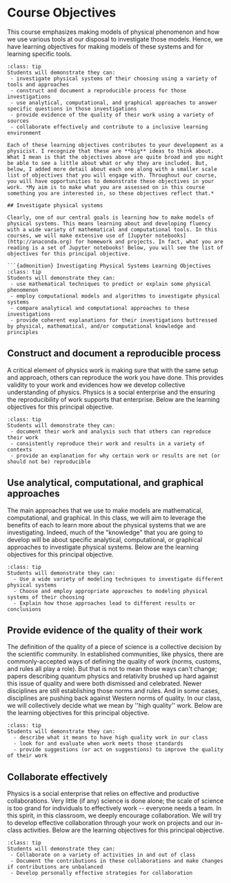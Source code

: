 # Course Objectives

This course emphasizes making models of physical phenomenon and how we use various tools at our disposal to investigate those models. Hence, we have learning objectives for making models of these systems and for learning specific tools.

```{admonition} Principle Learning Objectives
:class: tip
Students will demonstrate they can:
 - investigate physical systems of their choosing using a variety of tools and approaches
 - construct and document a reproducible process for those investigations
 - use analytical, computational, and graphical approaches to answer specific questions in those investigations
 - provide evidence of the quality of their work using a variety of sources
 - collaborate effectively and contribute to a inclusive learning environment

Each of these learning objectives contributes to your development as a physicist. I recognize that these are **big** ideas to think about. What I mean is that the objectives above are quite broad and you might be able to see a little about what or why they are included. But, below, I added more detail about each one along with a smaller scale list of objectives that you will engage with. Throughout our course, you will have opportunities to demonstrate these objectives in your work. *My aim is to make what you are assessed on in this course something you are interested in, so these objectives reflect that.*

## Investigate physical systems

Clearly, one of our central goals is learning how to make models of physical systems. This means learning about and developing fluency with a wide variety of mathematical and computational tools. In this courses, we will make extensive use of [Jupyter notebooks](http://anaconda.org) for homework and projects. In fact, what you are reading is a set of Jupyter notebooks! Below, you will see the list of objectives for this principal objective.

```{admonition} Investigating Physical Systems Learning Objectives
:class: tip
Students will demonstrate they can:
 - use mathematical techniques to predict or explain some physical phenomenon
 - employ computational models and algorithms to investigate physical systems
 - compare analytical and computational approaches to these investigations
 - provide coherent explanations for their investigations buttressed by physical, mathematical, and/or computational knowledge and principles
```

## Construct and document a reproducible process

A critical element of physics work is making sure that with the same setup and approach, others can reproduce the work you have done. This provides validity to your work and evidences how we develop collective understanding of physics. Physics is a social enterprise and the ensuring the reproducibility of work supports that enterprise. Below are the learning objectives for this principal objective.

```{admonition} Reproducibility Learning Objectives
:class: tip
Students will demonstrate they can:
 - document their work and analysis such that others can reproduce their work
 - consistently reproduce their work and results in a variety of contexts
 - provide an explanation for why certain work or results are not (or should not be) reproducible
 ```

## Use analytical, computational, and graphical approaches

The main approaches that we use to make models are mathematical, computational, and graphical. In this class, we will aim to leverage the benefits of each to learn more about the physical systems that we are investigating. Indeed, much of the "knowledge" that you are going to develop will be about specific analytical, computational, or graphical approaches to investigate physical systems. Below are the learning objectives for this principal objective.

```{admonition} Modeling Approaches Learning Objectives
:class: tip
Students will demonstrate they can:
  - Use a wide variety of modeling techniques to investigate different physical systems
  - Choose and employ appropriate approaches to modeling physical systems of their choosing
  - Explain how those approaches lead to different results or conclusions
```

## Provide evidence of the quality of their work

The definition of the quality of a piece of science is a collective decision by the scientific community. In established communities, like physics, there are commonly-accepted ways of defining the quality of work (norms, customs, and rules all play a role). But that is not to mean those ways can't change; papers describing quantum physics and relativity brushed up hard against this issue of quality and were both dismissed and celebrated. Newer disciplines are still establishing those norms and rules. And in some cases, disciplines are pushing back against Western norms of quality. In our class, we will collectively decide what we mean by ''high quality'' work. Below are the learning objectives for this principal objective.

```{admonition} Quality Control Learning Objectives
:class: tip
Students will demonstrate they can:
  - describe what it means to have high quality work in our class
  - look for and evaluate when work meets those standards
  - provide suggestions (or act on suggestions) to improve the quality of their work
```

## Collaborate effectively

Physics is a social enterprise that relies on effective and productive collaborations. Very little (if any) science is done alone; the scale of science is too grand for individuals to effectively work -- everyone needs a team. In this spirit, in this classroom, we deeply encourage collaboration. We will try to develop effective collaboration through your work on projects and our in-class activities. Below are the learning objectives for this principal objective.

```{admonition} Collaboration Learning Objectives
:class: tip
Students will demonstrate they can:
 - Collaborate on a variety of activities in and out of class
 - Document the contributions in these collaborations and make changes if contributions are unbalanced
 - Develop personally effective strategies for collaboration
```